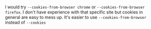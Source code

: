 I would try `--cookies-from-browser chrome` or `--cookies-from-browser firefox`. I don't have experience with that specific site but cookies in general are easy to mess up. It's easier to use `--cookies-from-browser` instead of `--cookies`
